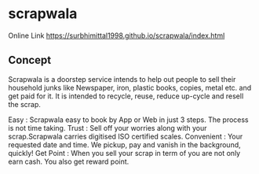 # scrapwala

Online Link https://surbhimittal1998.github.io/scrapwala/index.html

## Concept

Scrapwala is a doorstep service intends to help out people to sell their household junks like Newspaper, iron, plastic books, copies, metal etc. and get paid for it. It is intended to recycle, reuse, reduce up-cycle and resell the scrap.

Easy : Scrapwala easy to book by App or Web in just 3 steps. The process is not time taking.
Trust : Sell off your worries along with your scrap.Scrapwala carries digitised ISO certified scales.
Convenient : Your requested date and time. We pickup, pay and vanish in the background, quickly!
Get Point : When you sell your scrap in term of you are not only earn cash. You also get reward point.
